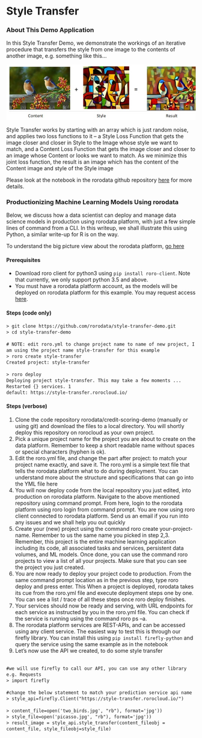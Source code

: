 # Style Transfer

### About This Demo Application
In this Style Transfer Demo, we demonstrate the workings of an iterative procedure that transfers the style from one image to the contents of another image, e.g. something like this…

![alt-text](stylex.jpg)

Style Transfer works by starting with an array which is just random noise, and applies two loss functions to it – a Style Loss Function that gets the image closer and closer in Style to the Image whose style we want to match, and a Content Loss Function that gets the image closer and closer to an image whose Content or looks we want to match. As we minimize this joint loss function, the result is an image which has the content of the Content image and style of the Style image

Please look at the notebook in the rorodata github repository [here](https://github.com/rorodata/style-transfer-demo/blob/master/notebooks/Style_Transfer_NB.ipynb) for more details.

### Productionizing Machine Learning Models Using rorodata 
Below, we discuss how a data scientist can deploy and manage data science models in production using rorodata platform, with just a few simple lines of command from a CLI. In this writeup, we shall illustrate this using Python, a similar write-up for R is on the way. 

To understand the big picture view about the rorodata platform, [go here](https://github.com/rorodata/documents/blob/master/about-rorodata.md)


#### Prerequisites
- Download roro client for python3 using `pip install roro-client`. Note that currently, we only support python 3.5 and above.
- You must have a rorodata platform account, as the models will be deployed on rorodata platform for this example. You may request access [here](http://www.rorodata.com). 

#### Steps (code only)
```
> git clone https://github.com/rorodata/style-transfer-demo.git
> cd style-transfer-demo

# NOTE: edit roro.yml to change project name to name of new project, I am using the project name style-transfer for this example
> roro create style-transfer
Created project: style-transfer

> roro deploy
Deploying project style-transfer. This may take a few moments ...
Restarted {} services. 1
default: https://style-transfer.rorocloud.io/

```


#### Steps (verbose)
1.	Clone the code repository rorodata/credit-scoring-demo (manually or using git) and download the files to a local directory. You will shortly deploy this repository on rorocloud as your own project.
2.	Pick a unique project name for the project you are about to create on the data platform. Remember to keep a short readable name without spaces or special characters (hyphen is ok). 
3.	Edit the roro.yml file, and change the part after project: to match your project name exactly, and save it. The roro.yml is a simple text file that tells the rorodata platform what to do during deployment. You can understand more about the structure and specifications that can go into the YML file here 
4.	You will now deploy code from the local repository you just edited, into production on rorodata platform.  Navigate to the above mentioned repository using command prompt. From here, login to the rorodata platform using roro login from command prompt. You are now using roro client connected to rorodata platform. Send us an email if you run into any issues and we shall help you out quickly
5.	Create your (new) project using the command roro create your-project-name. Remember to us the same name you picked in step 2,3. Remember, this project is the entire machine learning application including its code, all associated tasks and services, persistent data volumes, and ML models. Once done, you can use the command roro projects to view a list of all your projects. Make sure that you can see the project you just created.
6.	You are now ready to deploy your project code to production. From the same command prompt location as in the previous step, type roro deploy and press enter. This When a project is deployed, rorodata takes its cue from the roro.yml file and execute deployment steps one by one. You can see a list / trace of all these steps once roro deploy finishes.
7.	Your services should now be ready and serving, with URL endpoints for each service as instructed by you in the roro.yml file.   You can check if the service is running using the command roro ps –a.  
9.	The rorodata platform services are REST-APIs, and can be accessed using any client service. The easiest way to test this is through our firefly library. You can install this using `pip install firefly-python` and query the service using the same example as in the notebook
10.	Let’s now use the API we created, to do some style transfer


```

#we will use firefly to call our API, you can use any other library e.g. Requests
> import firefly

#change the below statement to match your prediction service api name
> style_api=firefly.Client("https://style-transfer.rorocloud.io/")

> content_file=open('two_birds.jpg', "rb"), format='jpg'))
> style_file=open('picasso.jpg', "rb"), format='jpg'))
> result_image = style_api.style_transfer(content_fileobj = content_file, style_fileobj=style_file)

```

